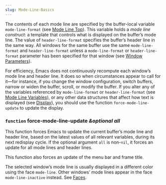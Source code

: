```yaml
---
slug: Mode-Line-Basics
---
```


The contents of each mode line are specified by the buffer-local variable `mode-line-format` (see [Mode Line Top](/docs/elisp/Mode-Line-Top)). This variable holds a *mode line construct*: a template that controls what is displayed on the buffer’s mode line. The value of `header-line-format` specifies the buffer’s header line in the same way. All windows for the same buffer use the same `mode-line-format` and `header-line-format` unless a `mode-line-format` or `header-line-format` parameter has been specified for that window (see [Window Parameters](/docs/elisp/Window-Parameters)).

For efficiency, Emacs does not continuously recompute each window’s mode line and header line. It does so when circumstances appear to call for it—for instance, if you change the window configuration, switch buffers, narrow or widen the buffer, scroll, or modify the buffer. If you alter any of the variables referenced by `mode-line-format` or `header-line-format` (see [Mode Line Variables](/docs/elisp/Mode-Line-Variables)), or any other data structures that affect how text is displayed (see [Display](/docs/elisp/Display)), you should use the function `force-mode-line-update` to update the display.

### <span className="tag function">`function`</span> **force-mode-line-update** *\&optional all*

This function forces Emacs to update the current buffer’s mode line and header line, based on the latest values of all relevant variables, during its next redisplay cycle. If the optional argument `all` is non-`nil`, it forces an update for all mode lines and header lines.

This function also forces an update of the menu bar and frame title.

The selected window’s mode line is usually displayed in a different color using the face `mode-line`. Other windows’ mode lines appear in the face `mode-line-inactive` instead. See [Faces](/docs/elisp/Faces).
